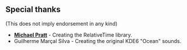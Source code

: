 ## Special thanks

(This does not imply endorsement in any kind)

- [**Michael Pratt**](https://github.com/mpratt) - Creating the RelativeTime library.
- Guilherme Marçal Silva - Creating the original KDE6 "Ocean" sounds.